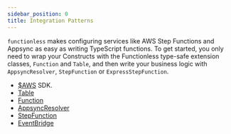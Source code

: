 ```yaml
---
sidebar_position: 0
title: Integration Patterns
---
```


`functionless` makes configuring services like AWS Step Functions and Appsync as easy as writing TypeScript functions. To get started, you only need to wrap your Constructs with the Functionless type-safe extension classes, `Function` and `Table`, and then write your business logic with `AppsyncResolver`, `StepFunction` or `ExpressStepFunction`.

- [$AWS](./01-aws.md) SDK.
- [Table](./02-table.md)
- [Function](./03-function.md)
- [AppsyncResolver](./04-appsync/00-resolver.md)
- [StepFunction](./05-stepfunctions/00-stepfunction.md)
- [EventBridge](./06-eventbridge/00-eventbridge.md)
